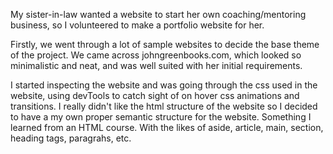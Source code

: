 My sister-in-law wanted a website to start her own coaching/mentoring business, so I volunteered to make a portfolio website for her.

Firstly, we went through a lot of sample websites to decide the base theme of the project. We came across johngreenbooks.com, which looked so minimalistic and neat, and was well suited with her initial requirements.

I started inspecting the website and was going through the css used in the website, using devTools to catch sight of on hover css animations and transitions. I really didn't like the html structure of the website so I decided to have a my own proper semantic structure for the website. Something I learned from an HTML course. With the likes of aside, article, main, section, heading tags, paragrahs, etc.
